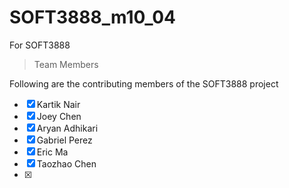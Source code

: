 # SOFT3888_m10_04
For SOFT3888

> Team Members 

Following are the contributing members of the SOFT3888 project 

- [x] Kartik Nair
- [x] Joey Chen 
- [x] Aryan Adhikari
- [x] Gabriel Perez
- [x] Eric Ma
- [x] Taozhao Chen
- [x] 

